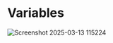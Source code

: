 # Variables

![Screenshot 2025-03-13 115224](https://github.com/user-attachments/assets/06dda2f4-bbcb-4ebc-9099-02c11ed8bb3f)
